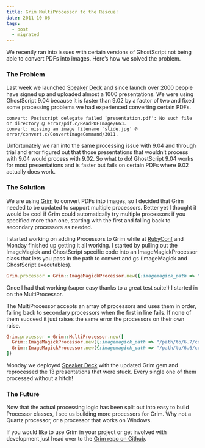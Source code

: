 ```yaml
---
title: Grim MultiProcessor to the Rescue!
date: 2011-10-06
tags:
  - post
  - migrated
---
```


We recently ran into issues with certain versions of GhostScript not being able to convert PDFs into images. Here’s how we solved the problem.

### The Problem

Last week we launched [Speaker Deck](http://speakerdeck.com) and since launch over 2000 people have signed up and uploaded almost a 1000 presentations. We were using GhostScript 9.04 because it is faster than 9.02 by a factor of two and fixed some processing problems we had experienced converting certain PDFs.

```
convert: Postscript delegate failed `presentation.pdf': No such file or directory @ error/pdf.c/ReadPDFImage/663.
convert: missing an image filename `slide.jpg' @ error/convert.c/ConvertImageCommand/3011.
```

Unfortunately we ran into the same processing issue with 9.04 and through trial and error figured out that those presentations that wouldn’t process with 9.04 would process with 9.02. So what to do! GhostScript 9.04 works for most presentations and is faster but fails on certain PDFs where 9.02 actually does work.

### The Solution

We are using [Grim](http://jonmagic.com/blog/archives/2011/09/06/grim/) to convert PDFs into images, so I decided that Grim needed to be updated to support multiple processors. Better yet I thought it would be cool if Grim could automatically try multiple processors if you specified more than one, starting with the first and falling back to secondary processors as needed.

I started working on adding Processors to Grim while at [RubyConf](http://rubyconf.org) and Monday finished up getting it all working. I started by pulling out the ImageMagick and GhostScript specific code into an ImageMagickProcessor class that lets you pass in the path to convert and gs (ImageMagick and GhostScript executables).

```ruby
Grim.processor = Grim::ImageMagickProcessor.new({:imagemagick_path => "/path/to/convert", :ghostscript_path => "/path/to/gs"})
```

Once I had that working (super easy thanks to a great test suite!) I started in on the MultiProcessor.

The MultiProcessor accepts an array of processors and uses them in order, falling back to secondary processors when the first in line fails. If none of them succeed it just raises the same error the processors on their own raise.

```ruby
Grim.processor = Grim::MultiProcessor.new([
  Grim::ImageMagickProcessor.new({:imagemagick_path => "/path/to/6.7/convert", :ghostscript_path => "/path/to/9.04/gs"}),
  Grim::ImageMagickProcessor.new({:imagemagick_path => "/path/to/6.6/convert", :ghostscript_path => "/path/to/9.02/gs"})
])
```

Monday we deployed [Speaker Deck](http://speakerdeck.com) with the updated Grim gem and reprocessed the 13 presentations that were stuck. Every single one of them processed without a hitch!

### The Future

Now that the actual processing logic has been split out into easy to build Processor classes, I see us building more processors for Grim. Why not a Quartz processor, or a processor that works on Windows.

If you would like to use Grim in your project or get involved with development just head over to the [Grim repo on Github](http://github.com/jonmagic/grim).
